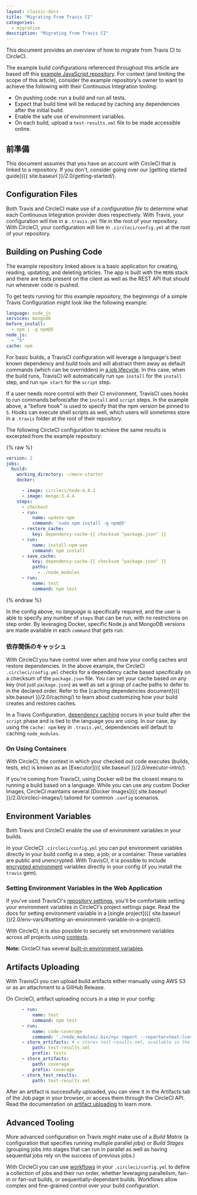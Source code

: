 ```yaml
---
layout: classic-docs
title: "Migrating From Travis CI"
categories:
  - migration
description: "Migrating from Travis CI"
---
```

This document provides an overview of how to migrate from Travis CI to CircleCI.

The example build configurations referenced throughout this article are based off this [example JavaScript repository](https://github.com/CircleCI-Public/circleci-demo-javascript-express/blob/master/.circleci/config.yml). For context (and limiting the scope of this article), consider the example repository's owner to want to achieve the following with their Continuous Integration tooling:

- On pushing code: run a build and run all tests.
- Expect that build time will be reduced by caching any dependencies after the initial build.
- Enable the safe use of environment variables.
- On each build, upload a `test-results.xml` file to be made accessible online.

## 前準備

This document assumes that you have an account with CircleCI that is linked to a repository. If you don't, consider going over our [getting started guide]({{ site.baseurl }}/2.0/getting-started/).

## Configuration Files

Both Travis and CircleCI make use of a *configuration file* to determine what each Continuous Integration provider does respectively. With Travis, your configuration will live in a `.travis.yml` file in the root of your repository. With CircleCI, your configuration will live in `.circleci/config.yml` at the root of your repository.

## Building on Pushing Code

The example repository linked above is a basic application for creating, reading, updating, and deleting articles. The app is built with the `MERN` stack and there are tests present on the client as well as the REST API that should run whenever code is pushed.

To get tests running for this example repository, the beginnings of a simple Travis Configuration might look like the following example:

```yaml
language: node_js
services: mongodb
before_install: 
  - npm i -g npm@5
node_js:
  - "5"
cache: npm
```

For basic builds, a TravisCI configuration will leverage a language's best known dependency and build tools and will abstract them away as default commands (which can be overridden) in [a job lifecycle](https://docs.travis-ci.com/user/job-lifecycle/#the-job-lifecycle). In this case, when the build runs, TravisCI will automatically run `npm install` for the `install` step, and run `npm start` for the `script` step.

If a user needs more control with their CI environment, TravisCI uses *hooks* to run commands before/after the `install` and `script` steps. In the example above, a "before hook" is used to specify that the npm version be pinned to `5`. Hooks can execute shell scripts as well, which users will sometimes store in a `.travis` folder at the root of their repository.

The following CircleCI configuration to achieve the same results is excerpted from the example repository:

{% raw %}
```yaml
version: 2
jobs:
  build:
    working_directory: ~/mern-starter
    docker:

      - image: circleci/node:4.8.2
      - image: mongo:3.4.4
    steps:
      - checkout
      - run:
          name: update-npm
          command: 'sudo npm install -g npm@5'
      - restore_cache:
          key: dependency-cache-{{ checksum "package.json" }}
      - run:
          name: install-npm-wee
          command: npm install
      - save_cache:
          key: dependency-cache-{{ checksum "package.json" }}
          paths:
            - ./node_modules
      - run:
          name: test
          command: npm test
```
{% endraw %}

In the config above, no *language* is specifically required, and the user is able to specify any number of `steps` that can be run, with no restrictions on step order. By leveraging Docker, specific Node.js and MongoDB versions are made available in each `command` that gets run.

### 依存関係のキャッシュ

With CircleCI you have control over when and how your config caches and restore dependencies. In the above example, the CircleCI `.circleci/config.yml` checks for a dependency cache based specifically on a checksum of the `package.json` file. You can set your cache based on any key (not just `package.json`) as well as set a group of cache paths to defer to in the declared order. Refer to the [caching dependencies document]({{ site.baseurl }}/2.0/caching/) to learn about customizing how your build creates and restores caches.

In a Travis Configuration, [dependency caching](https://docs.travis-ci.com/user/caching/) occurs in your build after the `script` phase and is tied to the language you are using. In our case, by using the `cache: npm` key in `.travis.yml`, dependencies will default to caching `node_modules`.

### On Using Containers

With CircleCI, the context in which your checked out code executes (builds, tests, etc) is known as an [Executor]({{ site.baseurl }}/2.0/executor-intro/).

If you're coming from TravisCI, using Docker will be the closest means to running a build based on a language. While you can use any custom Docker Images, CircleCI maintains several \[Docker Images\]({{ site.baseurl }}/2.0/circleci-images/) tailored for common `.config` scenarios.

## Environment Variables

Both Travis and CircleCI enable the use of environment variables in your builds.

In your CircleCI `.circleci/config.yml` you can put environment variables directly in your build config in a step, a job, or a container. These variables are public and unencrypted. With TravisCI, it is possible to include [encrypted environment](https://docs.travis-ci.com/user/environment-variables#defining-encrypted-variables-in-travisyml) variables directly in your config (if you install the `travis` gem).

### Setting Environment Variables in the Web Application

If you've used TravisCI's [repository settings](https://docs.travis-ci.com/user/environment-variables#defining-variables-in-repository-settings), you'll be comfortable setting your environment variables in CircleCI's project settings page. Read the docs for setting environment variable in a [single project]({{ site.baseurl }}/2.0/env-vars/#setting-an-environment-variable-in-a-project).

With CircleCI, it is also possible to securely set environment variables across *all* projects using [contexts]({{site.baseurl}}/2.0/contexts/).

**Note:** CircleCI has several [built-in environment variables](https://circleci.com/docs/2.0/env-vars/#built-in-environment-variables).

## Artifacts Uploading

With TravisCI you can upload build artifacts either manually using AWS S3 or as an attachment to a GitHub Release.

On CircleCI, artifact uploading occurs in a step in your config:

```yaml
      - run:
          name: test
          command: npm test
      - run:
          name: code-coverage
          command: './node_modules/.bin/nyc report --reporter=text-lcov'
      - store_artifacts: # < stores test-results.xml, available in the web app or through the api.
          path: test-results.xml
          prefix: tests
      - store_artifacts:
          path: coverage
          prefix: coverage
      - store_test_results:
          path: test-results.xml
```

After an artifact is successfully uploaded, you can view it in the Artifacts tab of the Job page in your browser, or access them through the CircleCI API. Read the documentation on [artifact uploading]({{site.baseurl}}/2.0/artifacts/) to learn more.

## Advanced Tooling

More advanced configuration on Travis might make use of a *Build Matrix* (a configuration that specifies running multiple parallel jobs) or *Build Stages* (grouping jobs into stages that can run in parallel as well as having sequential jobs rely on the success of previous jobs.)

With CircleCI you can use [workflows]({{site.baseurl}}/2.0/workflows/) in your `.circleci/config.yml` to define a collection of jobs and their run order, whether leveraging parallelism, fan-in or fan-out builds, or sequentially-dependant builds. Workflows allow complex and fine-grained control over your build configuration.